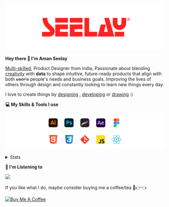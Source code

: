 [![banner](./images/seelay.svg)](https://www.seelay.in)

**Hey there 👋 I'm Aman Seelay**

[Multi-skilled](https://www.seelay.in/#skills), Product Designer from India, Passionate about blending [creativity](https://illustrations.seelay.in) with <b>data</b> to shape intuitive, future-ready products that align with both <s>user's</s> people's needs and business goals. Improving the lives of others through design and constantly looking to learn new things every day.

I love to create things by [designing](https://www.seelay.in/#work) , [developing](https://www.seelay.in/#projects) or [drawing](https://art.seelay.in) :)

**💻 My Skills & Tools I use**

[![banner](./images/skills&tools.svg)](https://www.seelay.in/about)

<details>
  <summary>Stats</summary>

---

<!--START_SECTION:waka-->
![Profile Views](http://img.shields.io/badge/Profile%20Views-1-blue)

**🐱 My GitHub Data** 

> 📦 824.8 kB Used in GitHub's Storage 
 > 
> 🏆 1,656 Contributions in the Year 2025
 > 
> 💼 Opted to Hire
 > 
> 📜 1 Public Repository 
 > 
> 🔑 27 Private Repository 
 > 
**I'm a Night 🦉** 

```text
🌞 Morning                586 commits         ███░░░░░░░░░░░░░░░░░░░░░░   12.42 % 
🌆 Daytime                574 commits         ███░░░░░░░░░░░░░░░░░░░░░░   12.17 % 
🌃 Evening                1452 commits        ████████░░░░░░░░░░░░░░░░░   30.78 % 
🌙 Night                  2106 commits        ███████████░░░░░░░░░░░░░░   44.64 % 
```
📅 **I'm Most Productive on Sunday** 

```text
Monday                   634 commits         ███░░░░░░░░░░░░░░░░░░░░░░   13.44 % 
Tuesday                  719 commits         ████░░░░░░░░░░░░░░░░░░░░░   15.24 % 
Wednesday                678 commits         ████░░░░░░░░░░░░░░░░░░░░░   14.37 % 
Thursday                 661 commits         ████░░░░░░░░░░░░░░░░░░░░░   14.01 % 
Friday                   498 commits         ███░░░░░░░░░░░░░░░░░░░░░░   10.56 % 
Saturday                 659 commits         ███░░░░░░░░░░░░░░░░░░░░░░   13.97 % 
Sunday                   869 commits         █████░░░░░░░░░░░░░░░░░░░░   18.42 % 
```


📊 **This Week I Spent My Time On** 

```text
🕑︎ Time Zone: Asia/Kolkata

💬 Programming Languages: 
Other                    28 hrs 17 mins      ███████████████████░░░░░░   75.40 % 
JavaScript               6 hrs 51 mins       █████░░░░░░░░░░░░░░░░░░░░   18.30 % 
Bash                     1 hr 17 mins        █░░░░░░░░░░░░░░░░░░░░░░░░   03.46 % 
JSON                     1 hr 3 mins         █░░░░░░░░░░░░░░░░░░░░░░░░   02.84 % 

🔥 Editors: 
Chrome                   25 hrs 35 mins      █████████████████░░░░░░░░   68.22 % 
VS Code                  8 hrs 38 mins       ██████░░░░░░░░░░░░░░░░░░░   23.03 % 
Edge                     3 hrs 16 mins       ██░░░░░░░░░░░░░░░░░░░░░░░   08.75 % 

💻 Operating System: 
Windows                  37 hrs 30 mins      █████████████████████████   100.00 % 
```

**I Mostly Code in JavaScript** 

```text
JavaScript               17 repos            ███████████████░░░░░░░░░░   58.62 % 
TypeScript               5 repos             ████░░░░░░░░░░░░░░░░░░░░░   17.24 % 
HTML                     4 repos             ███░░░░░░░░░░░░░░░░░░░░░░   13.79 % 
Java                     2 repos             ██░░░░░░░░░░░░░░░░░░░░░░░   06.90 % 
Astro                    1 repo              █░░░░░░░░░░░░░░░░░░░░░░░░   03.45 % 
```




 Last Updated on 22/07/2025 06:56:55 UTC
<!--END_SECTION:waka-->

---

 </details>

**🎵 I'm Listening to**

<object data="https://now-play.vercel.app/api/generate?uid=7a17a86e-d6b7-43b5-8d9c-1d6dae42a779" >

  <img src="https://now-play.vercel.app/api/generate?uid=7a17a86e-d6b7-43b5-8d9c-1d6dae42a779" />

</object>

If you like what I do, maybe consider buying me a coffee/tea 🥺👉👈

<a href="https://www.buymeacoffee.com/seelay" target="_blank"><img src="https://cdn.buymeacoffee.com/buttons/v2/default-red.png" alt="Buy Me A Coffee" width="150" ></a>
